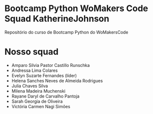 # Bootcamp Python WoMakers Code Squad KatherineJohnson
Repositório do curso de Bootcamp Python do WoMakersCode

# Nosso squad

- Amparo Silvia Pastor Castillo Runschka
- Andressa Lima Colares
- Evelyn Suzarte Fernandes (líder)
- Helena Sanches Neves de Almeida Rodrigues
- Julia Chaves Silva
- Milena Madeira Muchenski
- Rayane Daryl de Carvalho Pantoja
- Sarah Georgia de Oliveira
- Victória Carmen Nagi Simões
